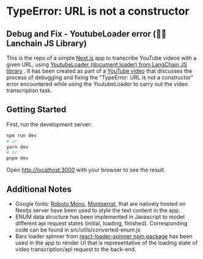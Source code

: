 # TypeError: URL is not a constructor
## Debug and Fix - YoutubeLoader error (🦜️🔗 Lanchain JS Library)

This is the repo of a simple [Next.js](https://nextjs.org/) app to transcribe YouTube videos with a given URL, using [YoutubeLoader (document loader) from LangChain JS library](https://js.langchain.com/docs/modules/data_connection/document_loaders/integrations/web_loaders/youtube) . It has been created as part of a [YouTube video](https://youtu.be/oxJ7PYmx6V4) that discusses the process of debugging and fixing the "TypeError: URL is not a constructor" error encountered while using the YoutubeLoader to carry out the video transcription task. 

## Getting Started

First, run the development server:

```bash
npm run dev
# or
yarn dev
# or
pnpm dev
```

Open [http://localhost:3000](http://localhost:3000) with your browser to see the result.

## Additional Notes

- Google fonts: [Roboto Mono](https://fonts.google.com/specimen/Roboto+Mono?query=roboto+mono), [Montserrat](https://fonts.google.com/specimen/Montserrat?query=montserrat), that are natively hosted on Nextjs server have been used to style
the text content in the app.
- ENUM data structure has been implemented in Javascript to model different api request states (initial, loading, finished). Corresponding code can be found in src/utils/converted-enum.js
- Bars loader spinner from [react-loader-spinner npm package](https://mhnpd.github.io/react-loader-spinner/docs/components/bars) has been used in the app to render UI that is representative of the loading state of video transcription/api request to the back-end.

